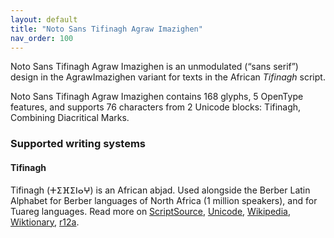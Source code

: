 ```yaml
---
layout: default
title: "Noto Sans Tifinagh Agraw Imazighen"
nav_order: 100
---
```

Noto Sans Tifinagh Agraw Imazighen is an unmodulated (“sans serif”) design in the AgrawImazighen variant for texts in the African _Tifinagh_ script. 

Noto Sans Tifinagh Agraw Imazighen contains 168 glyphs, 5 OpenType features, and supports 76 characters from 2 Unicode blocks: Tifinagh, Combining Diacritical Marks.


### Supported writing systems


#### Tifinagh

Tifinagh (<span class='autonym'>ⵜⵉⴼⵉⵏⴰⵖ</span>) is an African abjad. Used alongside the Berber Latin Alphabet for Berber languages of North Africa (1 million speakers), and for Tuareg languages. Read more on [ScriptSource](https://scriptsource.org/scr/Tfng), [Unicode](https://www.unicode.org/versions/Unicode13.0.0/ch19.pdf#G43184), [Wikipedia](https://en.wikipedia.org/wiki/ISO_15924:Tfng), [Wiktionary](https://en.wiktionary.org/wiki/Category:Tifinagh_script), [r12a](https://r12a.github.io/scripts/links?iso=Tfng).

